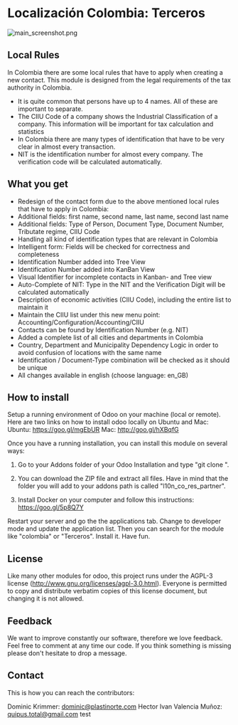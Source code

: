 Localización Colombia: Terceros
======

![main_screenshot.png](http://www.plastinorte.com/images/main_screenshot.png)

Local Rules
-----------------
In Colombia there are some local rules that have to apply when creating a new contact. 
This module is designed from the legal requirements of the tax authority in Colombia.

- It is quite common that persons have up to 4 names. All of these are important to separate.
- The CIIU Code of a company shows the Industrial Classification of a company. This information will be important for tax calculation and statistics
- In Colombia there are many types of identification that have to be very clear in almost every transaction.
- NIT is the identification number for almost every company. The verification code will be calculated automatically.

What you get
-----------------
- Redesign of the contact form due to the above mentioned local rules that have to apply in Colombia:
- Additional fields: first name, second name, last name, second last name
- Additional fields: Type of Person, Document Type, Document Number, Tributate regime, CIIU Code
- Handling all kind of identification types that are relevant in Colombia
- Intelligent form: Fields will be checked for correctness and completeness
- Identification Number added into Tree View
- Identification Number added into KanBan View
- Visual Identifier for incomplete contacts in Kanban- and Tree view
- Auto-Complete of NIT: Type in the NIT and the Verification Digit will be calculated automatically
- Description of economic activities (CIIU Code), including the entire list to maintain it
- Maintain the CIIU list under this new menu point: Accounting/Configuration/Accounting/CIIU
- Contacts can be found by Identification Number (e.g. NIT)
- Added a complete list of all cities and departments in Colombia
- Country, Department and Municipality Dependency Logic in order to avoid confusion of locations with the same name
- Identification / Document-Type combination will be checked as it should be unique
- All changes available in english (choose language: en_GB)

How to install
-----------------
Setup a running environment of Odoo on your machine (local or remote). Here are two links on how to install odoo locally on Ubuntu and Mac: 
Ubuntu: https://goo.gl/mgEbUR
Mac: http://goo.gl/hXBqfG

Once you have a running installation, you can install this module on several ways: 

1. Go to your Addons folder of your Odoo Installation and type "git clone <repository-master>". 

2. You can download the ZIP file and extract all files. Have in mind that the folder you will add to your addons path is called "l10n_co_res_partner".

3. Install Docker on your computer and follow this instructions: https://goo.gl/5p8Q7Y


Restart your server and go the the applications tab. Change to developer mode and update the application list. Then you can search for the module like "colombia" or "Terceros". Install it. Have fun.

License
-----------------
Like many other modules for odoo, this project runs under the AGPL-3 license (http://www.gnu.org/licenses/agpl-3.0.html).
Everyone is permitted to copy and distribute verbatim copies of this license document, but changing it is not allowed.


Feedback
-----------------
We want to improve constantly our software, therefore we love feedback. Feel free to comment at any time our code. 
If you think something is missing please don't hesitate to drop a message.


Contact
-----------------
This is how you can reach the contributors: 

Dominic Krimmer: dominic@plastinorte.com
Hector Ivan Valencia Muñoz: quipus.total@gmail.com
test
